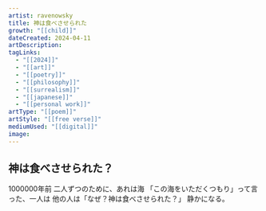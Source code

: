 ```yaml
---
artist: ravenowsky
title: 神は食べさせられた
growth: "[[child]]"
dateCreated: 2024-04-11
artDescription:
tagLinks:
  - "[[2024]]"
  - "[[art]]"
  - "[[poetry]]"
  - "[[philosophy]]"
  - "[[surrealism]]"
  - "[[japanese]]"
  - "[[personal work]]"
artType: "[[poem]]"
artStyle: "[[free verse]]"
mediumUsed: "[[digital]]"
image:
---
```

## 神は食べさせられた？

1000000年前
二人ずつのために、あれは海
「この海をいただくつもり」って言った、一人は
他の人は「なぜ？神は食べさせられた？」
静かになる。